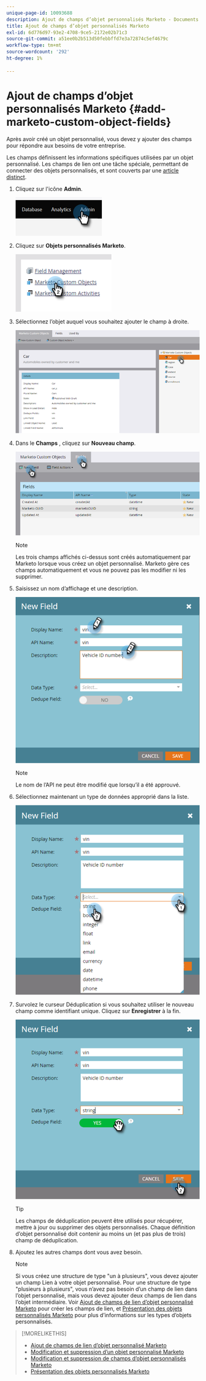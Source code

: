 ```yaml
---
unique-page-id: 10093688
description: Ajout de champs d’objet personnalisés Marketo - Documents Marketo - Documentation du produit
title: Ajout de champs d’objet personnalisés Marketo
exl-id: 6d776d97-93e2-4708-9ce5-2172e02b71c3
source-git-commit: a51ee0b2b513d50febbffd7e3a72874c5ef4679c
workflow-type: tm+mt
source-wordcount: '292'
ht-degree: 1%

---
```


# Ajout de champs d’objet personnalisés Marketo {#add-marketo-custom-object-fields}

Après avoir créé un objet personnalisé, vous devez y ajouter des champs pour répondre aux besoins de votre entreprise.

Les champs définissent les informations spécifiques utilisées par un objet personnalisé. Les champs de lien ont une tâche spéciale, permettant de connecter des objets personnalisés, et sont couverts par une [article distinct](/help/marketo/product-docs/administration/marketo-custom-objects/add-marketo-custom-object-link-fields.md).

1. Cliquez sur l&#39;icône **Admin**.

   ![](assets/add-marketo-custom-object-fields-1.png)

1. Cliquez sur **Objets personnalisés Marketo**.

   ![](assets/add-marketo-custom-object-fields-2.png)

1. Sélectionnez l’objet auquel vous souhaitez ajouter le champ à droite.

   ![](assets/add-marketo-custom-object-fields-3.png)

1. Dans le **Champs** , cliquez sur **Nouveau champ**.

   ![](assets/add-marketo-custom-object-fields-4.png)

   >[!NOTE]
   >
   >Les trois champs affichés ci-dessus sont créés automatiquement par Marketo lorsque vous créez un objet personnalisé. Marketo gère ces champs automatiquement et vous ne pouvez pas les modifier ni les supprimer.

1. Saisissez un nom d’affichage et une description.

   ![](assets/add-marketo-custom-object-fields-5.png)

   >[!NOTE]
   >
   >Le nom de l’API ne peut être modifié que lorsqu’il a été approuvé.

1. Sélectionnez maintenant un type de données approprié dans la liste.

   ![](assets/add-marketo-custom-object-fields-6.png)

1. Survolez le curseur Déduplication si vous souhaitez utiliser le nouveau champ comme identifiant unique. Cliquez sur **Enregistrer** à la fin.

   ![](assets/add-marketo-custom-object-fields-7.png)

   >[!TIP]
   >
   >Les champs de déduplication peuvent être utilisés pour récupérer, mettre à jour ou supprimer des objets personnalisés. Chaque définition d’objet personnalisé doit contenir au moins un (et pas plus de trois) champ de déduplication.

1. Ajoutez les autres champs dont vous avez besoin.

   >[!NOTE]
   >
   >Si vous créez une structure de type &quot;un à plusieurs&quot;, vous devez ajouter un champ Lien à votre objet personnalisé. Pour une structure de type &quot;plusieurs à plusieurs&quot;, vous n’avez pas besoin d’un champ de lien dans l’objet personnalisé, mais vous devez ajouter deux champs de lien dans l’objet intermédiaire. Voir [Ajout de champs de lien d’objet personnalisé Marketo](/help/marketo/product-docs/administration/marketo-custom-objects/add-marketo-custom-object-fields.md) pour créer les champs de lien, et [Présentation des objets personnalisés Marketo](/help/marketo/product-docs/administration/marketo-custom-objects/understanding-marketo-custom-objects.md) pour plus d’informations sur les types d’objets personnalisés.

>[!MORELIKETHIS]
>
>* [Ajout de champs de lien d’objet personnalisé Marketo](/help/marketo/product-docs/administration/marketo-custom-objects/add-marketo-custom-object-link-fields.md)
>* [Modification et suppression d’un objet personnalisé Marketo](/help/marketo/product-docs/administration/marketo-custom-objects/edit-and-delete-a-marketo-custom-object.md)
>* [Modification et suppression de champs d’objet personnalisés Marketo](/help/marketo/product-docs/administration/marketo-custom-objects/edit-and-delete-marketo-custom-object-fields.md)
>* [Présentation des objets personnalisés Marketo](/help/marketo/product-docs/administration/marketo-custom-objects/understanding-marketo-custom-objects.md)

